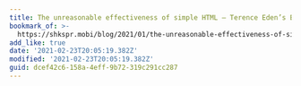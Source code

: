 ```yaml
---
title: The unreasonable effectiveness of simple HTML – Terence Eden’s Blog
bookmark_of: >-
  https://shkspr.mobi/blog/2021/01/the-unreasonable-effectiveness-of-simple-html/
add_like: true
date: '2021-02-23T20:05:19.382Z'
modified: '2021-02-23T20:05:19.382Z'
guid: dcef42c6-158a-4eff-9b72-319c291cc287
---
```

 
